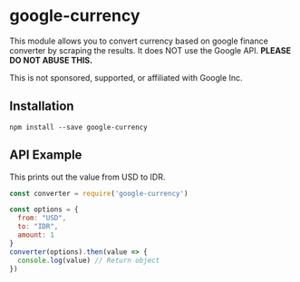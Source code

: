 google-currency
=====================


This module allows you to convert currency based on google finance converter by scraping the results. It does NOT use the Google API. **PLEASE DO NOT ABUSE THIS.**

This is not sponsored, supported, or affiliated with Google Inc.


Installation
------------

    npm install --save google-currency


API Example
-------

This prints out the value from USD to IDR.

```js
const converter = require('google-currency')

const options = {
  from: "USD",
  to: "IDR",
  amount: 1
}
converter(options).then(value => {
  console.log(value) // Return object
})
```
